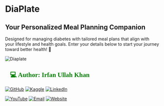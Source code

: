 # DiaPlate
## Your Personalized Meal Planning Companion 
Designed for managing diabetes with tailored meal plans that align with your lifestyle and health goals. Enter your details below to start your journey toward better health! 🌟

![Diaplate](https://github.com/user-attachments/assets/3416e563-31c6-4a63-9f47-7b865e628c64)

<h2 style="font-family: 'poppins'; font-weight: bold; color: Green;">👨💻 Author: Irfan Ullah Khan</h2>

[![GitHub](https://img.shields.io/badge/GitHub-Profile-blue?style=for-the-badge&logo=github)](https://github.com/programmarself) 
[![Kaggle](https://img.shields.io/badge/Kaggle-Profile-blue?style=for-the-badge&logo=kaggle)](https://www.kaggle.com/programmarself) 
[![LinkedIn](https://img.shields.io/badge/LinkedIn-Profile-blue?style=for-the-badge&logo=linkedin)](https://www.linkedin.com/in/irfan-ullah-khan-4a2871208/)  

[![YouTube](https://img.shields.io/badge/YouTube-Profile-red?style=for-the-badge&logo=youtube)](https://www.youtube.com/@irfanullahkhan7748) 
[![Email](https://img.shields.io/badge/Email-Contact%20Me-red?style=for-the-badge&logo=email)](mailto:programmarself@gmail.com)
[![Website](https://img.shields.io/badge/Website-Contact%20Me-red?style=for-the-badge&logo=website)](https://flowcv.me/ikm)
